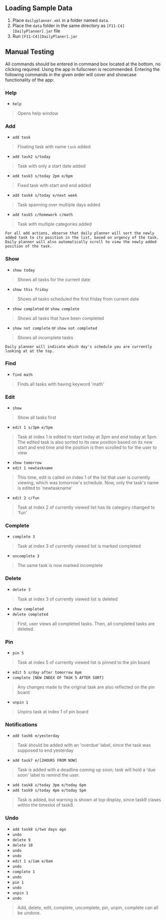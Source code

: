 ## Loading Sample Data
1. Place `dailyplanner.xml` in a folder named `data`.
2. Place the `data` folder in the same directory as `[F11-C4][DailyPlanner].jar` file
3. Run `[F11-C4][DailyPlaner].jar`

## Manual Testing
All commands should be entered in command box located  at the bottom, no clicking required. Using the app in fullscreen is recommended. Entering the following commands in the given order will cover and showcase functionality of the app:

### Help
- `help`
>Opens help window

### Add
- `add task`
>Floating task with name `task` added
- `add task2 s/today` 
>Task with only a start date added
- `add task3 s/today 2pm e/6pm`
>Fixed task with start and end added
- `add task4 s/today e/next week`
>Task spanning over multiple days added
- `add task5 c/homework c/math`
> Task with multiple categories added
```
For all add actions, observe that daily planner will sort the newly added task to its position in the list, based on urgency of the task. Daily planner will also automatically scroll to view the newly added position of the task.
```

### Show
- `show today`
> Shows all tasks for the current date
- `show this friday`
> Shows all tasks scheduled the first friday from current date
- `show completed` or `show complete`
> Shows all tasks that have been completed 
- `show not complete` or `show not completed`
> Shows all incomplete tasks
```
Daily planner will indicate which day's schedule you are currently looking at at the top.
```

### Find
- `find math`
>Finds all tasks with having keyword 'math'

### Edit
- `show`
> Show all tasks first
- `edit 1 s/3pm e/5pm`
> Task at index 1 is edited to start today at 3pm and end today at 5pm. The edited task is also sorted to its new position based on its new start and end time and the position is then scrolled to for the user to view
- `show tomorrow`
- `edit 1 newtaskname`
> This time, edit is called on index 1 of the list that user is currently viewing, which was tomorrow's schedule. Now, only the task's name is edited to 'newtaskname'
- `edit 2 c/fun`
> Task at index 2 of currently viewed list has its category changed to 'fun'

### Complete
- `complete 3`
> Task at index 3 of currently viewed list is marked completed
- `uncomplete 3` 
> The same task is now marked incomplete

### Delete
- `delete 3`
> Task at index 3 of currently viewed list is deleted
- `show completed`
- `delete completed`
> First, user views all completed tasks. Then, all completed tasks are deleted.

### Pin
- `pin 5`
> Task at index 5 of currently viewed list is pinned to the pin board
- `edit 5 s/day after tomorrow 6pm`
- `complete [NEW INDEX OF TASK 5 AFTER SORT]`
> Any changes made to the original task are also reflected on the pin board
- `unpin 1`
> Unpins task at index 1 of pin board

### Notifications
- `add task6 e/yesterday`
> Task should be added with an 'overdue' label, since the task was supposed to end yesterday
- `add task7 e/[2HOURS FROM NOW]`
> Task is added with a deadline coming up soon; task will hold a 'due soon' label to remind the user.
- `add task8 s/today 3pm e/today 6pm`
- `add task9 s/today 4pm e/today 5pm`
> Task is added, but warning is shown at top display, since task9 clases within the timeslot of task8.

### Undo
- `add task8 s/two days ago`
- `undo`
- `delete 9`
- `delete 10`
- `undo`
- `undo`
- `edit 1 s/1am e/6am`
- `undo`
- `complete 1`
- `undo`
- `pin 1`
- `undo`
- `unpin 1`
- `undo`
> Add, delete, edit, complete, uncomplete, pin, unpin, complete can all be undone.
